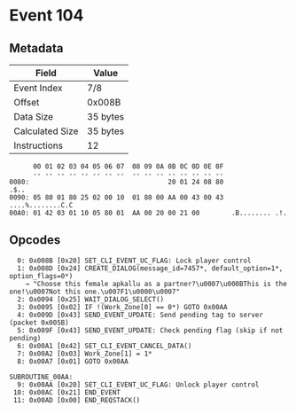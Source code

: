 # Event 104

## Metadata

| Field           | Value    |
|-----------------|----------|
| Event Index     | 7/8      |
| Offset          | 0x008B   |
| Data Size       | 35 bytes |
| Calculated Size | 35 bytes |
| Instructions    | 12       |

```
      00 01 02 03 04 05 06 07  08 09 0A 0B 0C 0D 0E 0F
      -- -- -- -- -- -- -- --  -- -- -- -- -- -- -- --
0080:                                   20 01 24 08 80              .$..
0090: 05 80 01 80 25 02 00 10  01 80 00 AA 00 43 00 43  ....%........C.C
00A0: 01 42 03 01 10 05 80 01  AA 00 20 00 21 00        .B........ .!.  
```

## Opcodes

```
  0: 0x008B [0x20] SET_CLI_EVENT_UC_FLAG: Lock player control
  1: 0x008D [0x24] CREATE_DIALOG(message_id=7457*, default_option=1*, option_flags=0*)
    → "Choose this female apkallu as a partner?\u0007\u000BThis is the one!\u0007Not this one.\u007F1\u0000\u0007"
  2: 0x0094 [0x25] WAIT_DIALOG_SELECT()
  3: 0x0095 [0x02] IF !(Work_Zone[0] == 0*) GOTO 0x00AA
  4: 0x009D [0x43] SEND_EVENT_UPDATE: Send pending tag to server (packet 0x005B)
  5: 0x009F [0x43] SEND_EVENT_UPDATE: Check pending flag (skip if not pending)
  6: 0x00A1 [0x42] SET_CLI_EVENT_CANCEL_DATA()
  7: 0x00A2 [0x03] Work_Zone[1] = 1*
  8: 0x00A7 [0x01] GOTO 0x00AA

SUBROUTINE_00AA:
  9: 0x00AA [0x20] SET_CLI_EVENT_UC_FLAG: Unlock player control
 10: 0x00AC [0x21] END_EVENT
 11: 0x00AD [0x00] END_REQSTACK()
```
